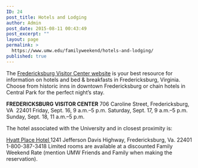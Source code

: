 ```yaml
---
ID: 24
post_title: Hotels and Lodging
author: Admin
post_date: 2015-08-11 00:43:49
post_excerpt: ""
layout: page
permalink: >
  https://www.umw.edu/familyweekend/hotels-and-lodging/
published: true
---
```

The <a href="http://visitfred.com">Fredericksburg Visitor Center website</a> is your best resource for information on hotels and bed &amp; breakfasts in Fredericksburg, Virginia. Choose from historic inns in downtown Fredericksburg or chain hotels in Central Park for the perfect night’s stay.

<strong>FREDERICKSBURG VISITOR CENTER</strong>
706 Caroline Street, Fredericksburg, VA  22401
Friday, Sept. 16, 9 a.m.–5 p.m.
Saturday, Sept. 17, 9 a.m.–5 p.m.
Sunday, Sept. 18, 11 a.m.–5 p.m.

The hotel associated with the University and in closest proximity is:

<a href="http://hyattplacefredericksburg.com">Hyatt Place Hotel
</a>1241 Jefferson Davis Highway, Fredericksburg, Va. 22401<a href="http://hyattplacefredericksburg.com">
</a>1-800-387-3418
Limited rooms are available at a discounted Family Weekend Rate (mention UMW Friends and Family when making the reservation).